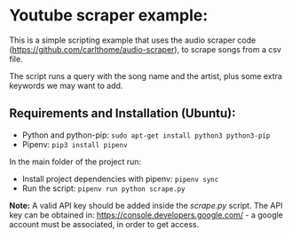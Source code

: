 # Youtube scraper example:

This is a simple scripting example that uses the audio scraper code (https://github.com/carlthome/audio-scraper), to scrape songs from a csv file.

The script runs a query with the song name and the artist, plus some extra keywords we may want to add.

## Requirements and Installation (Ubuntu):

 * Python and python-pip: ```sudo apt-get install python3 python3-pip```
 * Pipenv: ```pip3 install pipenv``` 

 In the main folder of the project run:
 * Install project dependencies with pipenv: ```pipenv sync```
 * Run the script: ```pipenv run python scrape.py```

 **Note:** A valid API key should be added inside the *scrape.py* script. The API key can be obtained in: https://console.developers.google.com/ - a google account must be associated, in order to get access.